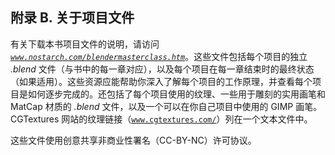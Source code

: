 ## 附录 B. 关于项目文件

有关下载本书项目文件的说明，请访问 *[`www.nostarch.com/blendermasterclass.htm`](http://www.nostarch.com/blendermasterclass.htm)*。这些文件包括每个项目的独立 *.blend* 文件（与书中的每一章对应），以及每个项目在每一章结束时的最终状态（如果适用）。这些资源应能帮助你深入了解每个项目的工作原理，并查看每个项目是如何逐步完成的。还包括了每个项目使用的纹理、一些用于雕刻的实用画笔和 MatCap 材质的 *.blend* 文件，以及一个可以在你自己项目中使用的 GIMP 画笔。CGTextures 网站的纹理链接（[`www.cgtextures.com/`](http://www.cgtextures.com/)）列在一个文本文件中。

这些文件使用创意共享非商业性署名（CC-BY-NC）许可协议。
